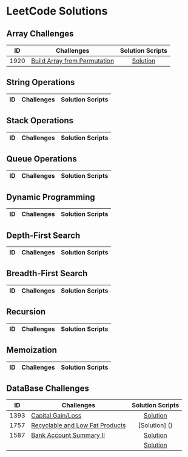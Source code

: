 # LeetCode Solutions

## Array Challenges
ID | Challenges  | Solution Scripts |
|:------:|------------|:---------:|
| 1920 | [Build Array from Permutation](https://leetcode.com/problems/build-array-from-permutation/) |[Solution](01_SCRIPTS/Easy/07_easy_twitter_histogram_of_tweets.sql)

## String Operations
ID | Challenges  | Solution Scripts |
|:------:|------------|:---------:|

## Stack Operations
ID | Challenges  | Solution Scripts |
|:------:|------------|:---------:|

## Queue Operations
ID | Challenges  | Solution Scripts |
|:------:|------------|:---------:|

## Dynamic Programming
ID | Challenges  | Solution Scripts |
|:------:|------------|:---------:|

## Depth-First Search
ID | Challenges  | Solution Scripts |
|:------:|------------|:---------:|

## Breadth-First Search
ID | Challenges  | Solution Scripts |
|:------:|------------|:---------:|

## Recursion
ID | Challenges  | Solution Scripts |
|:------:|------------|:---------:|

## Memoization
ID | Challenges  | Solution Scripts |
|:------:|------------|:---------:|

## DataBase Challenges
ID | Challenges  | Solution Scripts |
|:------:|------------|:---------:|
| 1393 | [Capital Gain/Loss](https://leetcode.com/problems/capital-gainloss/) | [Solution](https://github.com/PrashanthSingaravelan/LeetCode/blob/main/SQL/Questions/1393.%20Capital%20Gain:Loss.sql)
| 1757 | [Recyclable and Low Fat Products](https://leetcode.com/problems/recyclable-and-low-fat-products/) | [Solution] ()
| 1587 | [Bank Account Summary II](https://leetcode.com/problems/bank-account-summary-ii/) | [Solution](https://github.com/PrashanthSingaravelan/LeetCode/blob/main/SQL/Questions/1587.%20Bank%20Account%20Summary%20II.sql)
| | []() | [Solution]()

